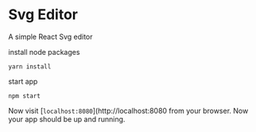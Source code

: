 # Svg Editor
A simple React Svg editor

install node packages
```
yarn install
```
start app
```
npm start
```

Now visit [`localhost:8080`](http://localhost:8080 from your browser. Now your app should be up and running.
